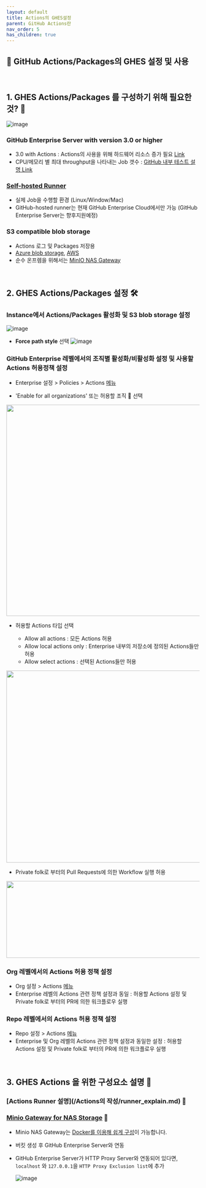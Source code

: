 ```yaml
---
layout: default
title: Actions의 GHES설정
parent: GitHub Actions란
nav_order: 5
has_children: true
---
```



## 🎯 GitHub Actions/Packages의 GHES 설정 및 사용 

<br/>

## 1. GHES Actions/Packages 를 구성하기 위해 필요한 것? 🤔

  ![image](https://user-images.githubusercontent.com/40287191/121131031-2f43e780-c86a-11eb-8bb0-e81b496cc3d1.png)
 
### GitHub Enterprise Server with version 3.0 or higher
   - 3.0 with Actions : Actions의 사용을 위해 하드웨어 리소스 증가 필요 [Link](https://docs.github.com/en/enterprise-server@latest/admin/installation/setting-up-a-github-enterprise-server-instance/installing-github-enterprise-server-on-azure#hardware-considerations)
   - CPU/메모리 별 최대 throughput을 나타내는 Job 갯수 : [GitHub 내부 테스트 설명 Link](https://docs.github.com/en/enterprise-server@latest/admin/github-actions/enabling-github-actions-for-github-enterprise-server/getting-started-with-github-actions-for-github-enterprise-server)
  
### [Self-hosted Runner](https://docs.github.com/en/enterprise-server@latest/actions/hosting-your-own-runners)
   - 실제 Job을 수행할 환경 (Linux/Window/Mac)
   - GitHub-hosted runner는 현재 GitHub Enterprise Cloud에서만 가능 (GitHub Enterprise Server는 향후지원예정)
  
### S3 compatible blob storage
   - Actions 로그 및 Packages 저장용
   - [Azure blob storage](https://docs.github.com/en/enterprise-server@latest/admin/github-actions/enabling-github-actions-for-github-enterprise-server/enabling-github-actions-with-azure-blob-storage), [AWS](https://docs.github.com/en/enterprise-server@latest/admin/github-actions/enabling-github-actions-for-github-enterprise-server/enabling-github-actions-with-amazon-s3-storage)
   - 순수 온프렘을 위해서는 [MinIO NAS Gateway](https://docs.github.com/en/enterprise-server@latest/admin/github-actions/enabling-github-actions-for-github-enterprise-server/enabling-github-actions-with-minio-gateway-for-nas-storage)

<br/>

## 2. GHES Actions/Packages 설정 🛠️

### Instance에서 Actions/Packages 활성화 및 S3 blob storage 설정
 
  ![image](https://user-images.githubusercontent.com/40287191/121275294-4edd1d80-c907-11eb-9946-16f815db6537.png)

   - **Force path style** 선택
  ![image](https://user-images.githubusercontent.com/40287191/121549627-fc0b7f00-ca48-11eb-80d5-fa7813baeed8.png)

### GitHub Enterprise 레벨에서의 조직별 활성화/비활성화 설정 및 사용할 Actions 허용정책 설정
   
   - Enterprise 설정 > Policies > Actions [메뉴](https://docs.github.com/en/enterprise-server@latest/admin/github-actions/enabling-github-actions-for-github-enterprise-server/enforcing-github-actions-policies-for-your-enterprise) 
   
   - 'Enable for all organizations' 또는 허용할 조직 👫 선택
   <img src="https://user-images.githubusercontent.com/40287191/121139336-9ade8280-c873-11eb-8567-bcc028a8dfef.png" width="600" height="550">

  <br/>    
    
  - 허용할 Actions 타입 선택
    
     - Allow all actions : 모든 Actions 허용
     - Allow local actions only : Enterprise 내부의 저장소에 정의된 Actions들만 허용
     - Allow select actions : 선택된 Actions들만 허용
   
   <img src="https://user-images.githubusercontent.com/40287191/121136603-cdd34700-c870-11eb-8257-9fc9f530b5d1.png" width="800" height="500">

  <br/>    
    
   - Private folk로 부터의 Pull Requests에 의한 Workflow 실행 허용
  
   <img src="https://user-images.githubusercontent.com/40287191/121136657-db88cc80-c870-11eb-8b21-ee6ca6d4eed7.png" width="600" height="200">
 
### Org 레벨에서의 Actions 허용 정책 설정
 
   - Org 설정 > Actions [메뉴](https://docs.github.com/en/enterprise-server@latest/organizations/managing-organization-settings/disabling-or-limiting-github-actions-for-your-organization)
   - Enterprise 레벨의 Actions 관련 정책 설정과 동일 : 허용할 Actions 설정 및 Private folk로 부터의 PR에 의한 워크플로우 실행
 
### Repo 레벨에서의 Actions 허용 정책 설정
  
   - Repo 설정 > Actions [메뉴](https://docs.github.com/en/enterprise-server@latest/github/administering-a-repository/managing-repository-settings/disabling-or-limiting-github-actions-for-a-repository)
   - Enterprise 및 Org 레벨의 Actions 관련 정책 설정과 동일한 설정 : 허용할 Actions 설정 및 Private folk로 부터의 PR에 의한 워크플로우 실행

<br/>

## 3. GHES Actions 을 위한 구성요소 설명 🤖

### [Actions Runner 설명](/Actions의 작성/runner_explain.md) 🏃
### [Minio Gateway for NAS Storage](https://docs.github.com/en/enterprise-server@latest/admin/github-actions/enabling-github-actions-for-github-enterprise-server/enabling-github-actions-with-minio-gateway-for-nas-storage) 🧺
 
   - Minio NAS Gateway는 [Docker를 이용해 쉽게 구성](https://docs.min.io/docs/minio-gateway-for-nas.html)이 가능합니다. 
   
   - 버킷 생성 후 GitHub Enterprise Server와 연동
 
   - GitHub Enterprise Server가 HTTP Proxy Server와 연동되어 있다면, `localhost` 와 `127.0.0.1`을 `HTTP Proxy Exclusion list`에 추가
 
     ![image](https://user-images.githubusercontent.com/40287191/121275451-b5623b80-c907-11eb-9e55-16fa98a478e2.png)

<br/>



